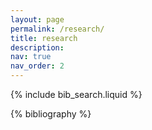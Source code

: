 ```yaml
---
layout: page
permalink: /research/
title: research
description:
nav: true
nav_order: 2
---
```


<!-- _pages/publications.md -->

<!-- Bibsearch Feature -->

{% include bib_search.liquid %}

<div class="research">

{% bibliography %}

</div>
